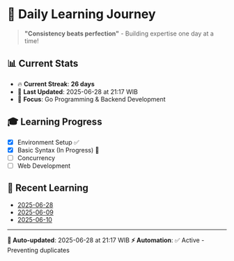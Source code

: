 # 🚀 Daily Learning Journey

> **"Consistency beats perfection"** - Building expertise one day at a time!

## 📊 Current Stats
- 🔥 **Current Streak**: **26 days**
- 📅 **Last Updated**: 2025-06-28 at 21:17 WIB
- 🎯 **Focus**: Go Programming & Backend Development

## 🎓 Learning Progress
- [x] Environment Setup ✅
- [x] Basic Syntax (In Progress) 🔄
- [ ] Concurrency
- [ ] Web Development

## 📖 Recent Learning
- [2025-06-28](learning-log/.md)
- [2025-06-09](learning-log/.md)
- [2025-06-10](learning-log/.md)

---
**🤖 Auto-updated**: 2025-06-28 at 21:17 WIB
**⚡ Automation**: ✅ Active - Preventing duplicates
